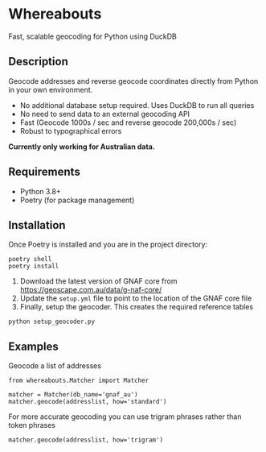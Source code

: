 # Whereabouts
Fast, scalable geocoding for Python using DuckDB

## Description
Geocode addresses and reverse geocode coordinates directly from Python in your own environment. 
- No additional database setup required. Uses DuckDB to run all queries
- No need to send data to an external geocoding API
- Fast (Geocode 1000s / sec and reverse geocode 200,000s / sec)
- Robust to typographical errors

**Currently only working for Australian data.**

## Requirements
- Python 3.8+
- Poetry (for package management)

## Installation
Once Poetry is installed and you are in the project directory:

```
poetry shell
poetry install
```

1) Download the latest version of GNAF core from https://geoscape.com.au/data/g-naf-core/
2) Update the `setup.yml` file to point to the location of the GNAF core file
3) Finally, setup the geocoder. This creates the required reference tables

```
python setup_geocoder.py
```

## Examples

Geocode a list of addresses 
```
from whereabouts.Matcher import Matcher

matcher = Matcher(db_name='gnaf_au')
matcher.geocode(addresslist, how='standard')
```

For more accurate geocoding you can use trigram phrases rather than token phrases
```
matcher.geocode(addresslist, how='trigram')
```